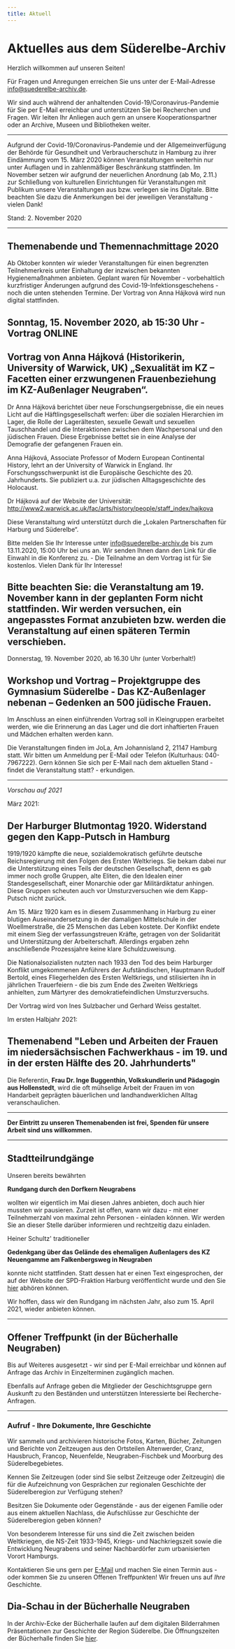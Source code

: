 ```yaml
---
title: Aktuell
---
```


# Aktuelles aus dem Süderelbe-Archiv

Herzlich willkommen auf unseren Seiten! 

Für Fragen und Anregungen erreichen Sie uns unter der E-Mail-Adresse [info@suederelbe-archiv.de](mailto:info@suederelbe-archiv.de).

Wir sind auch während der anhaltenden Covid-19/Coronavirus-Pandemie für Sie per E-Mail erreichbar und unterstützen Sie bei Recherchen und Fragen. Wir leiten Ihr Anliegen auch gern an unsere Kooperationspartner oder an Archive, Museen und Bibliotheken weiter.


* * *

Aufgrund der Covid-19/Coronavirus-Pandemie und der Allgemeinverfügung der Behörde für Gesundheit und Verbraucherschutz in Hamburg zu ihrer Eindämmung vom 15. März 2020 können Veranstaltungen weiterhin nur unter Auflagen und in zahlenmäßiger Beschränkung stattfinden. Im November setzen wir aufgrund der neuerlichen Anordnung (ab Mo, 2.11.) zur Schließung von kulturellen Einrichtungen für Veranstaltungen mit Publikum unsere Veranstaltungen aus bzw. verlegen sie ins Digitale.
Bitte beachten Sie dazu die Anmerkungen bei der jeweiligen Veranstaltung - vielen Dank!

Stand: 2. November 2020

* * *

## **Themenabende und Themennachmittage 2020**

Ab Oktober konnten wir wieder Veranstaltungen für einen begrenzten Teilnehmerkreis unter Einhaltung der inzwischen bekannten Hygienemaßnahmen anbieten. Geplant waren für November - vorbehaltlich kurzfristiger Änderungen aufgrund des Covid-19-Infektionsgeschehens - noch die unten stehenden Termine. Der Vortrag von Anna Hájková wird nun digital stattfinden.

## **Sonntag, 15. November 2020, ab 15:30 Uhr - Vortrag ONLINE**

## Vortrag von Anna Hájková (Historikerin, University of Warwick, UK) „Sexualität im KZ – Facetten einer erzwungenen Frauenbeziehung im KZ-Außenlager Neugraben“.

Dr Anna Hájková berichtet über neue Forschungsergebnisse, die ein neues Licht auf die Häftlingsgesellschaft werfen: über die sozialen Hierarchien im Lager, die Rolle der Lagerältesten, sexuelle Gewalt und sexuellen Tauschhandel und die Interaktionen zwischen dem Wachpersonal und den jüdischen Frauen. Diese Ergebnisse bettet sie in eine Analyse der Demografie der gefangenen Frauen ein.

Anna Hájková, Associate Professor of Modern European Continental History, lehrt an der University of Warwick in England. Ihr Forschungsschwerpunkt ist die Europäische Geschichte des 20. Jahrhunderts. Sie publiziert u.a. zur jüdischen Alltagsgeschichte des Holocaust.

Dr Hájková auf der Website der Universität: http://www2.warwick.ac.uk/fac/arts/history/people/staff_index/hajkova

Diese Veranstaltung wird unterstützt  durch die „Lokalen Partnerschaften für Harburg und Süderelbe“.

Bitte melden Sie Ihr Interesse unter [info@suederelbe-archiv.de](mailto:info@suederelbe-archiv.de) bis zum 13.11.2020, 15:00 Uhr bei uns an. Wir senden Ihnen dann den Link für die Einwahl in die Konferenz zu. - Die Teilnahme an dem Vortrag ist für Sie kostenlos. 
Vielen Dank für Ihr Interesse!


## **Bitte beachten Sie: die Veranstaltung am 19. November kann in der geplanten Form nicht stattfinden. Wir werden versuchen, ein angepasstes Format anzubieten bzw. werden die Veranstaltung auf einen späteren Termin verschieben.**

Donnerstag, 19. November 2020, ab 16.30 Uhr (unter Vorberhalt!)
## Workshop und Vortrag – Projektgruppe des Gymnasium Süderelbe - Das KZ-Außenlager nebenan – Gedenken an 500 jüdische Frauen.
Im Anschluss an einen einführenden Vortrag soll in Kleingruppen erarbeitet werden, wie die Erinnerung an das Lager und die dort inhaftierten Frauen und Mädchen erhalten werden kann.

Die Veranstaltungen finden im JoLa, Am Johannisland 2, 21147 Hamburg statt. Wir bitten um Anmeldung per E-Mail oder Telefon (Kulturhaus: 040-7967222). Gern können Sie sich per E-Mail nach dem aktuellen Stand - findet die Veranstaltung statt? - erkundigen.

******      ******      ******      ******      ******      ******      ******      ******      ******      ******      ******      

*Vorschau auf 2021*

März 2021:

## Der Harburger Blutmontag 1920. Widerstand gegen den Kapp-Putsch in Hamburg
1919/1920 kämpfte die neue, sozialdemokratisch geführte deutsche Reichsregierung mit den Folgen des Ersten Weltkriegs. Sie bekam dabei nur die Unterstützung eines Teils der deutschen Gesellschaft, denn es gab immer noch große Gruppen, alte Eliten, die den Idealen einer Standesgesellschaft, einer Monarchie oder gar Militärdiktatur anhingen. Diese Gruppen scheuten auch vor Umsturzversuchen wie dem Kapp-Putsch nicht zurück.

Am 15. März 1920 kam es in diesem Zusammenhang in Harburg zu einer blutigen Auseinandersetzung in der damaligen Mittelschule in der Woellmerstraße, die 25 Menschen das Leben kostete. Der Konflikt endete mit einem Sieg der verfassungstreuen Kräfte, getragen von der Solidarität und Unterstützung der Arbeiterschaft. Allerdings ergaben zehn anschließende Prozessjahre keine klare Schuldzuweisung.

Die Nationalsozialisten nutzten nach 1933 den Tod des beim Harburger Konflikt umgekommenen Anführers der Aufständischen, Hauptmann Rudolf Bertold, eines Fliegerhelden des Ersten Weltkriegs, und stilisierten ihn in jährlichen Trauerfeiern - die bis zum Ende des Zweiten Weltkriegs anhielten, zum Märtyrer des demokratiefeindlichen Umsturzversuchs.

Der Vortrag wird von Ines Sulzbacher und Gerhard Weiss gestaltet. 


Im ersten Halbjahr 2021:

## Themenabend "Leben und Arbeiten der Frauen im niedersächsischen Fachwerkhaus - im 19. und in der ersten Hälfte des 20. Jahrhunderts"
Die Referentin, **Frau Dr. Inge Buggenthin, Volkskundlerin und Pädagogin aus Hollenstedt**, wird die oft mühselige Arbeit der Frauen im von Handarbeit geprägten bäuerlichen und landhandwerklichen Alltag veranschaulichen.



* * *

**Der Eintritt zu unseren Themenabenden ist frei, Spenden für unsere Arbeit sind uns willkommen.**


* * *

## Stadtteilrundgänge

Unseren bereits bewährten 

**Rundgang durch den Dorfkern Neugrabens**

wollten wir eigentlich im Mai diesen Jahres anbieten, doch auch hier mussten wir pausieren. 
Zurzeit ist offen, wann wir dazu - mit einer Teilnehmerzahl von maximal zehn Personen - einladen können.
Wir werden Sie an dieser Stelle darüber informieren und rechtzeitig dazu einladen.


Heiner Schultz' traditioneller

**Gedenkgang über das Gelände des ehemaligen Außenlagers des KZ Neuengamme am Falkenbergsweg in Neugraben**

konnte nicht stattfinden. Statt dessen hat er einen Text eingesprochen, der auf der Website der SPD-Fraktion Harburg veröffentlicht wurde und den Sie [hier](http://stage.spd-fraktion-harburg.de/2020/04/15/das-kz-vor-der-haustuer-gedenken-an-die-befreiung-15-april-2020/) abhören können.

Wir hoffen, dass wir den Rundgang im nächsten Jahr, also zum 15. April 2021, wieder anbieten können.


* * *


## Offener Treffpunkt (in der Bücherhalle Neugraben)

Bis auf Weiteres ausgesetzt - wir sind per E-Mail erreichbar und können auf Anfrage das Archiv in Einzelterminen zugänglich machen.

Ebenfalls auf Anfrage geben die Mitglieder der Geschichtsgruppe gern Auskunft zu den Beständen und unterstützen Interessierte bei Recherche-Anfragen.



* * *

### Aufruf - Ihre Dokumente, Ihre Geschichte

Wir sammeln und archivieren historische Fotos, Karten, Bücher, Zeitungen
und Berichte von Zeitzeugen aus den Ortsteilen Altenwerder, Cranz,
Hausbruch, Francop, Neuenfelde, Neugraben-Fischbek und Moorburg des
Süderelbegebietes.

Kennen Sie Zeitzeugen (oder sind Sie selbst Zeitzeuge oder Zeitzeugin) die für die
Aufzeichnung von Gesprächen zur regionalen Geschichte der Süderelberegion zur Verfügung 
stehen?

Besitzen Sie Dokumente oder Gegenstände - aus der eigenen Familie oder aus
einem aktuellen Nachlass, die Aufschlüsse zur Geschichte der Süderelberegion
geben können?

Von besonderem Interesse für uns sind die Zeit zwischen beiden
Weltkriegen, die NS-Zeit 1933-1945, Kriegs- und Nachkriegszeit sowie die
Entwicklung Neugrabens und seiner Nachbardörfer zum urbanisierten Vorort Hamburgs.

Kontaktieren Sie uns gern per [E-Mail](mailto:info@suederelbe-archiv.de)
und machen Sie einen Termin aus - oder kommen Sie zu unseren Offenen
Treffpunkten! Wir freuen uns auf *Ihre* Geschichte.


## Dia-Schau in der Bücherhalle Neugraben

In der Archiv-Ecke der Bücherhalle laufen auf dem digitalen Bilderrahmen Präsentationen zur Geschichte der Region Süderelbe.
 Die Öffnungszeiten der Bücherhalle finden Sie
[hier](https://www.buecherhallen.de/neugraben).
